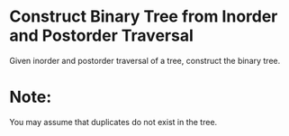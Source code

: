 # Construct Binary Tree from Inorder and Postorder Traversal
Given inorder and postorder traversal of a tree, construct the binary tree.

# Note:
You may assume that duplicates do not exist in the tree.
